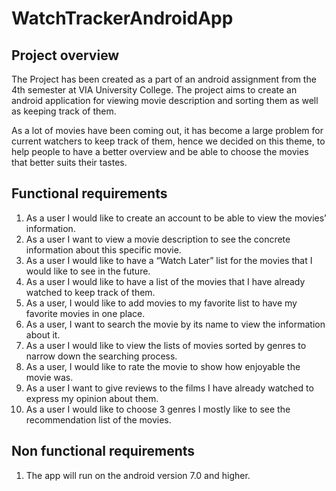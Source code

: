 # WatchTrackerAndroidApp

## Project overview
The Project has been created as a part of an android assignment from the 4th semester at VIA University College. The project aims to create an android application for viewing movie description and sorting them as well as keeping track of them.

As a lot of movies have been coming out, it has become a large problem for current watchers to keep track of them, hence we decided on this theme, to help people to have a better overview and be able to choose the movies that better suits their tastes. 

## Functional requirements
1.	As a user I would like to create an account to be able to view the movies’ information.
2.	As a user I want to view a movie description to see the concrete information about this specific movie.
3.	As a user I would like to have a “Watch Later” list for the movies that I would like to see in the future.
4.	As a user I would like to have a list of the movies that I have already watched to keep track of them.
5.	As a user, I would like to add movies to my favorite list to have my favorite movies in one place.
6.	As a user, I want to search the movie by its name to view the information about it. 
7.	As a user I would like to view the lists of movies sorted by genres to narrow down the searching process. 
8.	As a user, I would like to rate the movie to show how enjoyable the movie was.
9.	As a user I want to give reviews to the films I have already watched to express my opinion about them.
10.	As a user I would like to choose 3 genres I mostly like to see the recommendation list of the movies.

## Non functional requirements
1. The app will run on the android version 7.0 and higher.

